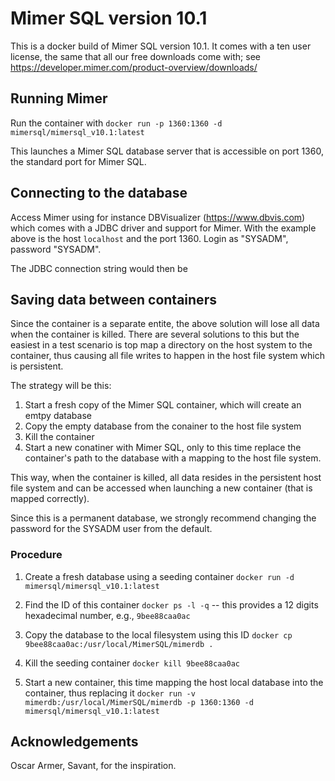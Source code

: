 # Mimer SQL version 10.1

This is a docker build of Mimer SQL version 10.1. It comes with a ten user license, the same that all our free downloads come with; see https://developer.mimer.com/product-overview/downloads/

## Running Mimer
Run the container with
`docker run -p 1360:1360 -d mimersql/mimersql_v10.1:latest`

This launches a Mimer SQL database server that is accessible on port 1360, the standard port for Mimer SQL.

## Connecting to the database
Access Mimer using for instance DBVisualizer (https://www.dbvis.com) which comes with a JDBC driver and support for Mimer. With the example above is the host `localhost` and the port 1360. Login as "SYSADM", password "SYSADM".

The JDBC connection string would then be

## Saving data between containers
Since the container is a separate entite, the above solution will lose all data when the container is killed. There are several solutions to this but the easiest in a test scenario is top map a directory on the host system to the container, thus causing all file writes to happen in the host file system which is persistent.

The strategy will be this:

1. Start a fresh copy of the Mimer SQL container, which will create an emtpy database
1. Copy the empty database from the conainer to the host file system
1. Kill the container
1. Start a new conatiner with Mimer SQL, only to this time replace the container's path to the database with a mapping to the host file system.

This way, when the container is killed, all data resides in the persistent host file system and can be accessed when launching a new container (that is mapped correctly).

Since this is a permanent database, we strongly recommend changing the password for the SYSADM user from the default.

### Procedure
1. Create a fresh database using a seeding container
`docker run -d mimersql/mimersql_v10.1:latest`

1. Find the ID of this container
`docker ps -l -q` -- this provides a 12 digits hexadecimal number, e.g., `9bee88caa0ac`

1. Copy the database to the local filesystem using this ID
`docker cp 9bee88caa0ac:/usr/local/MimerSQL/mimerdb .`

1. Kill the seeding container
`docker kill 9bee88caa0ac`

1. Start a new container, this time mapping the host local database into the container, thus replacing it
`docker run -v mimerdb:/usr/local/MimerSQL/mimerdb -p 1360:1360 -d mimersql/mimersql_v10.1:latest`

## Acknowledgements
Oscar Armer, Savant, for the inspiration.